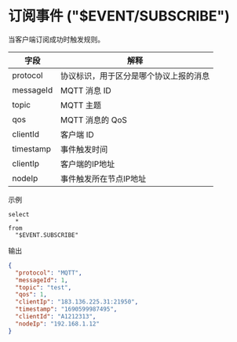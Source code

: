 # 订阅事件 ("$EVENT/SUBSCRIBE")

当客户端订阅成功时触发规则。

| **字段**    | **解释**            |
|-----------|-------------------|
| protocol  | 协议标识，用于区分是哪个协议上报的消息 |
| messageId | MQTT 消息 ID        |
| topic     | MQTT 主题           |
| qos       | MQTT 消息的 QoS      |
| clientId  | 客户端 ID            |
| timestamp | 事件触发时间            |
| clientIp  | 客户端的IP地址     |
| nodeIp    | 事件触发所在节点IP地址  |

示例

```plsql
select
  *
from
  "$EVENT.SUBSCRIBE"
```

输出

```json
{
  "protocol": "MQTT",
  "messageId": 1,
  "topic": "test",
  "qos": 1,
  "clientIp": "183.136.225.31:21950",
  "timestamp": "1690599987495",
  "clientId": "A1212313",
  "nodeIp": "192.168.1.12"
}
```